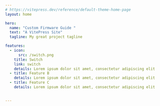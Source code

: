 ```yaml
---
# https://vitepress.dev/reference/default-theme-home-page
layout: home

hero:
  name: "Custom Firmware Guide "
  text: "A VitePress Site"
  tagline: My great project tagline

features:
  - icon:
      src: /switch.png
    title: Switch
    link: switch
    details: Lorem ipsum dolor sit amet, consectetur adipiscing elit
  - title: Feature B
    details: Lorem ipsum dolor sit amet, consectetur adipiscing elit
  - title: Feature C
    details: Lorem ipsum dolor sit amet, consectetur adipiscing elit

  
---
```


